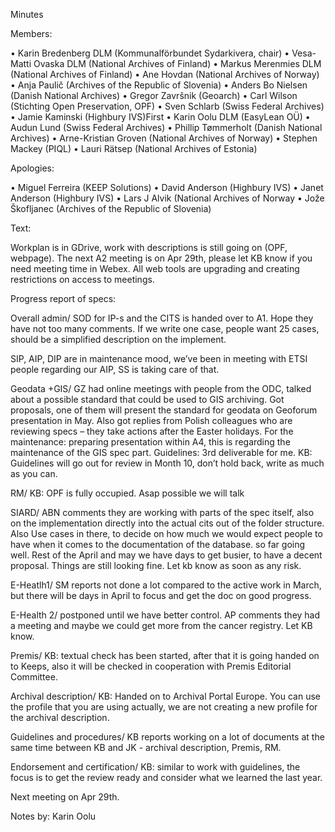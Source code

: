 Minutes

Members:

•	Karin Bredenberg DLM (Kommunalförbundet Sydarkivera, chair)
•	Vesa-Matti Ovaska DLM (National Archives of Finland)
•	Markus Merenmies DLM (National Archives of Finland)
•	Ane Hovdan (National Archives of Norway)
•	Anja Paulič (Archives of the Republic of Slovenia) 
•	Anders Bo Nielsen (Danish National Archives)
•	Gregor Završnik (Geoarch)
•	Carl Wilson (Stichting Open Preservation, OPF)
•	Sven Schlarb (Swiss Federal Archives)
•	Jamie Kaminski (Highbury IVS)First 
•	Karin Oolu DLM (EasyLean OÜ)
•	Audun Lund (Swiss Federal Archives)
•	Phillip Tømmerholt (Danish National Archives)
•	Arne-Kristian Groven (National Archives of Norway) 
•	Stephen Mackey (PIQL)
•	Lauri Rätsep (National Archives of Estonia) 

Apologies: 

•	Miguel Ferreira (KEEP Solutions)
•	David Anderson (Highbury IVS)
•	Janet Anderson (Highbury IVS) 
•	Lars J Alvik (National Archives of Norway 
•	Jože Škofljanec (Archives of the Republic of Slovenia)


Text:

Workplan is in GDrive, work with descriptions is still going on (OPF, webpage). The next A2 meeting is on Apr 29th, please let KB know if you need meeting time in Webex. All web tools are upgrading and creating restrictions on access to meetings. 

Progress report of specs:

Overall admin/ SOD for IP-s and the CITS is handed over to A1. Hope they have not too many comments. If we write one case, people want 25 cases, should be a simplified description on the implement. 

SIP, AIP, DIP are in maintenance mood, we’ve been in meeting with ETSI people regarding our AIP, SS is taking care of that. 

Geodata +GIS/ GZ had online meetings with people from the ODC, talked about a possible standard that could be used to GIS archiving. Got proposals, one of them will present the standard for geodata on Geoforum presentation in May. Also got replies from Polish colleagues who are reviewing specs – they take actions after the Easter holidays. For the maintenance: preparing presentation within A4, this is regarding the maintenance of the GIS spec part. Guidelines: 3rd deliverable for me. KB: Guidelines will go out for review in Month 10, don’t hold back, write as much as you can. 

RM/ KB: OPF is fully occupied. Asap possible we will talk 

SIARD/ ABN comments they are working with parts of the spec itself, also on the implementation directly into the actual cits out of the folder structure.  Also Use cases in there, to decide on how much we would expect people to have when it comes to the documentation of the database. so far going well. Rest of the April and may we have days to get busier, to have a decent proposal. Things are still looking fine. Let kb know as soon as any risk.  

E-Heatlh1/ SM reports not done a lot compared to the active work in March, but there will be days in April to focus and get the doc on good progress.  

E-Health 2/ postponed until we have better control. AP comments they had a meeting and maybe we could get more from the cancer registry.  Let KB know. 

Premis/ KB: textual check has been started, after that it is going handed on to Keeps, also it will be checked in cooperation with Premis Editorial Committee.   

Archival description/ KB: Handed on to Archival Portal Europe. You can use the profile that you are using actually, we are not creating a new profile for the archival description. 

Guidelines and procedures/ KB reports working on a lot of documents at the same time between KB and JK - archival description, Premis, RM. 

Endorsement and certification/ KB: similar to work with guidelines, the focus is to get the review ready and consider what we learned the last year. 

Next meeting on Apr 29th.

Notes by: Karin Oolu
